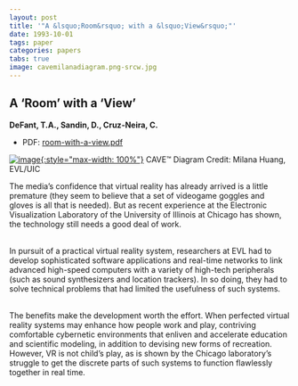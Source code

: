```yaml
---
layout: post
title: '"A &lsquo;Room&rsquo; with a &lsquo;View&rsquo;"'
date: 1993-10-01
tags: paper
categories: papers
tabs: true
image: cavemilanadiagram.png-srcw.jpg
---
```


## A &lsquo;Room&rsquo; with a &lsquo;View&rsquo;
**DeFant, T.A., Sandin, D., Cruz-Neira, C.**
- PDF: [room-with-a-view.pdf](/documents/room-with-a-view.pdf)


[![image](https://www.evl.uic.edu/output/originals/cavemilanadiagram.png-srcw.jpg){:style="max-width: 100%"}](https://www.evl.uic.edu/output/originals/cavemilanadiagram.png-srcw.jpg)
CAVE&trade; Diagram
Credit: Milana Huang, EVL/UIC

The media&rsquo;s confidence that virtual reality has already arrived is a little premature (they seem to believe that a set of videogame goggles and gloves is all that is needed). But as recent experience at the Electronic Visualization Laboratory of the University of Illinois at Chicago has shown, the technology still needs a good deal of work.<br><br>

In pursuit of a practical virtual reality system, researchers at EVL had to develop sophisticated software applications and real-time networks to link advanced high-speed computers with a variety of high-tech peripherals (such as sound synthesizers and location trackers). In so doing, they had to solve technical problems that had limited the usefulness of such systems.<br><br>

The benefits make the development worth the effort. When perfected virtual reality systems may enhance how people work and play, contriving comfortable cybernetic environments that enliven and accelerate education and scientific modeling, in addition to devising new forms of recreation. However, VR is not child&rsquo;s play, as is shown by the Chicago laboratory&rsquo;s struggle to get the discrete parts of such systems to function flawlessly together in real time.